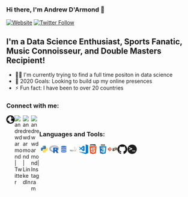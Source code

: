 ### Hi there, I'm Andrew D'Armond 👋

[![Website](https://img.shields.io/website?label=andrewdarmond.com&style=for-the-badge&url=https%3A%2F%2Fandrewdarmond.com)](https://andrewdarmond.com)
[![Twitter Follow](https://img.shields.io/twitter/follow/andrewdarmond?color=1DA1F2&logo=twitter&style=for-the-badge)](https://twitter.com/intent/follow?original_referer=https%3A%2F%2Fgithub.com%2FcodeSTACKr&screen_name=codeSTACKr)

## I'm a Data Science Enthusiast, Sports Fanatic, Music Connoisseur, and Double Masters Recipient!

- 👨‍💻 I'm currently trying to find a full time positon in data science 
- 🥅 2020 Goals: Looking to build up my online presences
- ⚡ Fun fact: I have been to over 20 countries


### Connect with me:

[<img align="left" alt="andrewdarmond.com" width="22px" src="https://raw.githubusercontent.com/iconic/open-iconic/master/svg/globe.svg" />][website]
[<img align="left" alt="andrewdarmond | Twitter" width="22px" src="https://cdn.jsdelivr.net/npm/simple-icons@v3/icons/twitter.svg" />][twitter]
[<img align="left" alt="andrewdarmond | LinkedIn" width="22px" src="https://cdn.jsdelivr.net/npm/simple-icons@v3/icons/linkedin.svg" />][linkedin]
[<img align="left" alt="andrewwdarmond| Instagram" width="22px" src="https://cdn.jsdelivr.net/npm/simple-icons@v3/icons/instagram.svg" />][instagram]

<br />

### Languages and Tools:
[<img align="left" alt="Python" width="26px" src="https://raw.githubusercontent.com/github/explore/80688e429a7d4ef2fca1e82350fe8e3517d3494d/topics/python/python.png" />][website]
[<img align="left" alt="R" width="26px" src="https://raw.githubusercontent.com/github/explore/361e2821e2dea67711cde99c9c40ed357061cf27/topics/r/r.png" />][website]
[<img align="left" alt="SQL" width="26px" src="https://raw.githubusercontent.com/github/explore/80688e429a7d4ef2fca1e82350fe8e3517d3494d/topics/sql/sql.png" />][website]
[<img align="left" alt="MySQL" width="26px" src="https://raw.githubusercontent.com/github/explore/80688e429a7d4ef2fca1e82350fe8e3517d3494d/topics/mysql/mysql.png" />][website]
[<img align="left" alt="Visual Studio Code" width="26px" src="https://raw.githubusercontent.com/github/explore/80688e429a7d4ef2fca1e82350fe8e3517d3494d/topics/visual-studio-code/visual-studio-code.png" />][website]
[<img align="left" alt="HTML5" width="26px" src="https://raw.githubusercontent.com/github/explore/80688e429a7d4ef2fca1e82350fe8e3517d3494d/topics/html/html.png" />][website]
[<img align="left" alt="CSS3" width="26px" src="https://raw.githubusercontent.com/github/explore/80688e429a7d4ef2fca1e82350fe8e3517d3494d/topics/css/css.png" />][website]
[<img align="left" alt="Git" width="26px" src="https://raw.githubusercontent.com/github/explore/80688e429a7d4ef2fca1e82350fe8e3517d3494d/topics/git/git.png" />][website]
[<img align="left" alt="GitHub" width="26px" src="https://raw.githubusercontent.com/github/explore/78df643247d429f6cc873026c0622819ad797942/topics/github/github.png" />][website]
[<img align="left" alt="Terminal" width="26px" src="https://raw.githubusercontent.com/github/explore/80688e429a7d4ef2fca1e82350fe8e3517d3494d/topics/terminal/terminal.png" />][website]

<br />
<br />



[website]: https://www.andrewdarmond.com
[twitter]: https://twitter.com/andrewdarmond
[instagram]: https://instagram.com/andrewwdarmond
[linkedin]: https://linkedin.com/in/andrewdarmond
